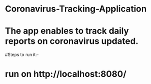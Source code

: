 # Coronavirus-Tracking-Application
# The app enables to track daily reports on coronavirus updated.
#Steps to run it:-
# run on http://localhost:8080/
